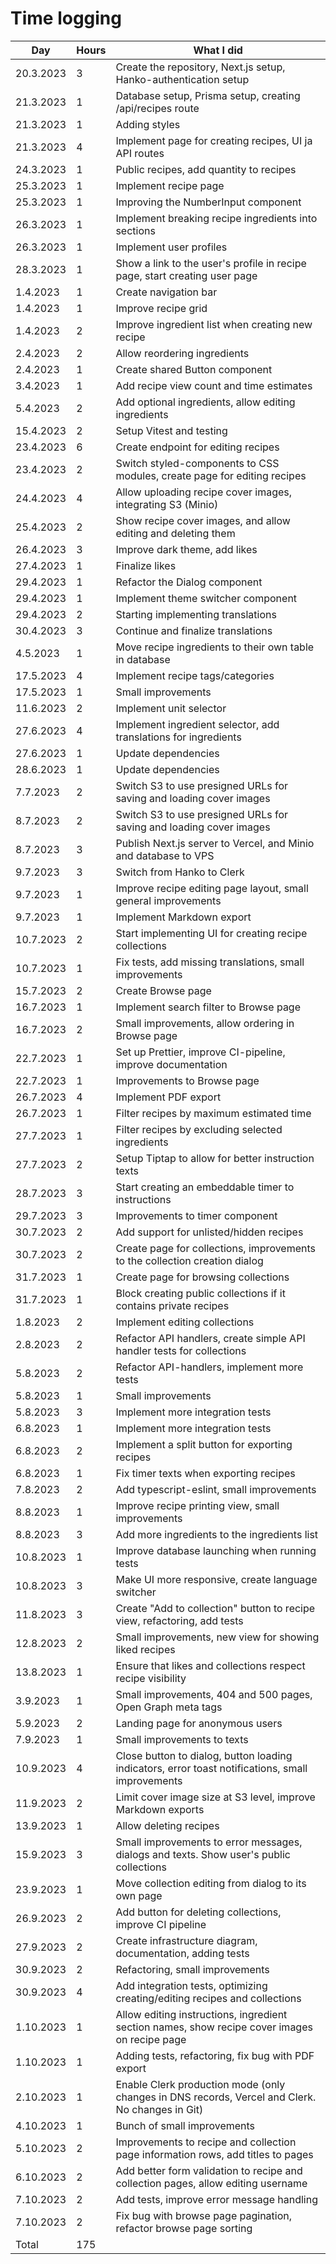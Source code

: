 # Time logging

| Day       | Hours | What I did                                                                                       |
| --------- | ----- | ------------------------------------------------------------------------------------------------ |
| 20.3.2023 | 3     | Create the repository, Next.js setup, Hanko-authentication setup                                 |
| 21.3.2023 | 1     | Database setup, Prisma setup, creating /api/recipes route                                        |
| 21.3.2023 | 1     | Adding styles                                                                                    |
| 21.3.2023 | 4     | Implement page for creating recipes, UI ja API routes                                            |
| 24.3.2023 | 1     | Public recipes, add quantity to recipes                                                          |
| 25.3.2023 | 1     | Implement recipe page                                                                            |
| 25.3.2023 | 1     | Improving the NumberInput component                                                              |
| 26.3.2023 | 1     | Implement breaking recipe ingredients into sections                                              |
| 26.3.2023 | 1     | Implement user profiles                                                                          |
| 28.3.2023 | 1     | Show a link to the user's profile in recipe page, start creating user page                       |
| 1.4.2023  | 1     | Create navigation bar                                                                            |
| 1.4.2023  | 1     | Improve recipe grid                                                                              |
| 1.4.2023  | 2     | Improve ingredient list when creating new recipe                                                 |
| 2.4.2023  | 2     | Allow reordering ingredients                                                                     |
| 2.4.2023  | 1     | Create shared Button component                                                                   |
| 3.4.2023  | 1     | Add recipe view count and time estimates                                                         |
| 5.4.2023  | 2     | Add optional ingredients, allow editing ingredients                                              |
| 15.4.2023 | 2     | Setup Vitest and testing                                                                         |
| 23.4.2023 | 6     | Create endpoint for editing recipes                                                              |
| 23.4.2023 | 2     | Switch styled-components to CSS modules, create page for editing recipes                         |
| 24.4.2023 | 4     | Allow uploading recipe cover images, integrating S3 (Minio)                                      |
| 25.4.2023 | 2     | Show recipe cover images, and allow editing and deleting them                                    |
| 26.4.2023 | 3     | Improve dark theme, add likes                                                                    |
| 27.4.2023 | 1     | Finalize likes                                                                                   |
| 29.4.2023 | 1     | Refactor the Dialog component                                                                    |
| 29.4.2023 | 1     | Implement theme switcher component                                                               |
| 29.4.2023 | 2     | Starting implementing translations                                                               |
| 30.4.2023 | 3     | Continue and finalize translations                                                               |
| 4.5.2023  | 1     | Move recipe ingredients to their own table in database                                           |
| 17.5.2023 | 4     | Implement recipe tags/categories                                                                 |
| 17.5.2023 | 1     | Small improvements                                                                               |
| 11.6.2023 | 2     | Implement unit selector                                                                          |
| 27.6.2023 | 4     | Implement ingredient selector, add translations for ingredients                                  |
| 27.6.2023 | 1     | Update dependencies                                                                              |
| 28.6.2023 | 1     | Update dependencies                                                                              |
| 7.7.2023  | 2     | Switch S3 to use presigned URLs for saving and loading cover images                              |
| 8.7.2023  | 2     | Switch S3 to use presigned URLs for saving and loading cover images                              |
| 8.7.2023  | 3     | Publish Next.js server to Vercel, and Minio and database to VPS                                  |
| 9.7.2023  | 3     | Switch from Hanko to Clerk                                                                       |
| 9.7.2023  | 1     | Improve recipe editing page layout, small general improvements                                   |
| 9.7.2023  | 1     | Implement Markdown export                                                                        |
| 10.7.2023 | 2     | Start implementing UI for creating recipe collections                                            |
| 10.7.2023 | 1     | Fix tests, add missing translations, small improvements                                          |
| 15.7.2023 | 2     | Create Browse page                                                                               |
| 16.7.2023 | 1     | Implement search filter to Browse page                                                           |
| 16.7.2023 | 2     | Small improvements, allow ordering in Browse page                                                |
| 22.7.2023 | 1     | Set up Prettier, improve CI-pipeline, improve documentation                                      |
| 22.7.2023 | 1     | Improvements to Browse page                                                                      |
| 26.7.2023 | 4     | Implement PDF export                                                                             |
| 26.7.2023 | 1     | Filter recipes by maximum estimated time                                                         |
| 27.7.2023 | 1     | Filter recipes by excluding selected ingredients                                                 |
| 27.7.2023 | 2     | Setup Tiptap to allow for better instruction texts                                               |
| 28.7.2023 | 3     | Start creating an embeddable timer to instructions                                               |
| 29.7.2023 | 3     | Improvements to timer component                                                                  |
| 30.7.2023 | 2     | Add support for unlisted/hidden recipes                                                          |
| 30.7.2023 | 2     | Create page for collections, improvements to the collection creation dialog                      |
| 31.7.2023 | 1     | Create page for browsing collections                                                             |
| 31.7.2023 | 1     | Block creating public collections if it contains private recipes                                 |
| 1.8.2023  | 2     | Implement editing collections                                                                    |
| 2.8.2023  | 2     | Refactor API handlers, create simple API handler tests for collections                           |
| 5.8.2023  | 2     | Refactor API-handlers, implement more tests                                                      |
| 5.8.2023  | 1     | Small improvements                                                                               |
| 5.8.2023  | 3     | Implement more integration tests                                                                 |
| 6.8.2023  | 1     | Implement more integration tests                                                                 |
| 6.8.2023  | 2     | Implement a split button for exporting recipes                                                   |
| 6.8.2023  | 1     | Fix timer texts when exporting recipes                                                           |
| 7.8.2023  | 2     | Add typescript-eslint, small improvements                                                        |
| 8.8.2023  | 1     | Improve recipe printing view, small improvements                                                 |
| 8.8.2023  | 3     | Add more ingredients to the ingredients list                                                     |
| 10.8.2023 | 1     | Improve database launching when running tests                                                    |
| 10.8.2023 | 3     | Make UI more responsive, create language switcher                                                |
| 11.8.2023 | 3     | Create "Add to collection" button to recipe view, refactoring, add tests                         |
| 12.8.2023 | 2     | Small improvements, new view for showing liked recipes                                           |
| 13.8.2023 | 1     | Ensure that likes and collections respect recipe visibility                                      |
| 3.9.2023  | 1     | Small improvements, 404 and 500 pages, Open Graph meta tags                                      |
| 5.9.2023  | 2     | Landing page for anonymous users                                                                 |
| 7.9.2023  | 1     | Small improvements to texts                                                                      |
| 10.9.2023 | 4     | Close button to dialog, button loading indicators, error toast notifications, small improvements |
| 11.9.2023 | 2     | Limit cover image size at S3 level, improve Markdown exports                                     |
| 13.9.2023 | 1     | Allow deleting recipes                                                                           |
| 15.9.2023 | 3     | Small improvements to error messages, dialogs and texts. Show user's public collections          |
| 23.9.2023 | 1     | Move collection editing from dialog to its own page                                              |
| 26.9.2023 | 2     | Add button for deleting collections, improve CI pipeline                                         |
| 27.9.2023 | 2     | Create infrastructure diagram, documentation, adding tests                                       |
| 30.9.2023 | 2     | Refactoring, small improvements                                                                  |
| 30.9.2023 | 4     | Add integration tests, optimizing creating/editing recipes and collections                       |
| 1.10.2023 | 1     | Allow editing instructions, ingredient section names, show recipe cover images on recipe page    |
| 1.10.2023 | 1     | Adding tests, refactoring, fix bug with PDF export                                               |
| 2.10.2023 | 1     | Enable Clerk production mode (only changes in DNS records, Vercel and Clerk. No changes in Git)  |
| 4.10.2023 | 1     | Bunch of small improvements                                                                      |
| 5.10.2023 | 2     | Improvements to recipe and collection page information rows, add titles to pages                 |
| 6.10.2023 | 2     | Add better form validation to recipe and collection pages, allow editing username                |
| 7.10.2023 | 2     | Add tests, improve error message handling                                                        |
| 7.10.2023 | 2     | Fix bug with browse page pagination, refactor browse page sorting                                |
| Total     | 175   |                                                                                                  |
